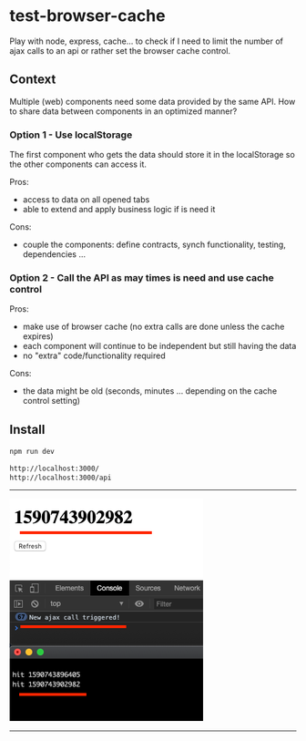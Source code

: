 # test-browser-cache
Play with node, express, cache... to check if I need to limit the number of ajax calls to an api or rather set the browser cache control.

## Context
Multiple (web) components need some data provided by the same API. 
How to share data between components in an optimized manner?      

### Option 1 - Use localStorage
The first component who gets the data should store it in the localStorage so the other components can access it.

Pros:
- access to data on all opened tabs
- able to extend and apply business logic if is need it

Cons:
- couple the components: define contracts, synch functionality, testing, dependencies ...

### Option 2 - Call the API as may times is need and use cache control 

Pros:
- make use of browser cache (no extra calls are done unless the cache expires) 
- each component will continue to be independent but still having the data
- no "extra" code/functionality required

Cons:
- the data might be old (seconds, minutes ... depending on the cache control setting)

## Install

```
npm run dev
```

```
http://localhost:3000/
http://localhost:3000/api
```

---

![Screenshot with the test results](/docs/screenshot.png)
  
---